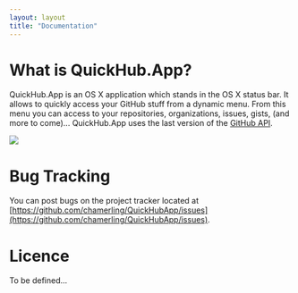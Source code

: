 ```yaml
---
layout: layout
title: "Documentation"
---
```


# What is QuickHub.App?
QuickHub.App is an OS X application which stands in the OS X status bar. It allows to quickly access your GitHub stuff from a dynamic menu. From this menu you can access to your repositories, organizations, issues, gists, (and more to come)...
QuickHub.App uses the last version of the [GitHub API](http://developer.github.com/v3/ "GitHub API v3").

<img src="http://f.cl.ly/items/1n0p0k3u0C2n3i0A3a44/quickhub-intial.png"/>

# Bug Tracking
You can post bugs on the project tracker located at [https://github.com/chamerling/QuickHubApp/issues](https://github.com/chamerling/QuickHubApp/issues).

# Licence
To be defined...
